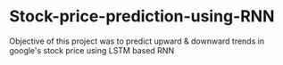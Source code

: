 # Stock-price-prediction-using-RNN

Objective of this project was to predict upward & downward trends in google's stock price using LSTM based RNN
